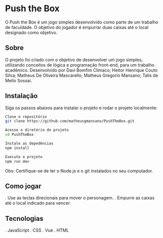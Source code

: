 # Push the Box

O Push the Box é um jogo simples desenvolvido como parte de um trabalho de faculdade. O objetivo do jogador é empurrar duas caixas até o local designado como objetivo.

## Sobre

O projeto foi criado com o objetivo de desenvolver um jogo simples, utilizando conceitos de lógica e programação front-end, para um trabalho acadêmico.
Desenvolvido por Davi Bomfim Climaco;
                 Heitor Henrique Couto Silva;
                 Matheus De Oliveira Mascarello;
                 Matheus Gregorio Mansano;
                 Talis de Mello Sossai.

## Instalação

Siga os passos abaixos para instalar o projeto e rodar o projeto localmente:
```sh
Clone o repositório
git clone https://github.com/matheusgmansano/PushTheBox.git

Acesse o diretório do projeto
cd PushTheBox

Instale as depedências
npm install

Execute o projeto
npm run dev
```
Obs: Certifique-se de ter o Node.js e o git instalados no seu computador.

## Como jogar

  . Use as teclas direcionais para mover o personagem.
  . Empurre as caixas até o local indicado para vencer.

## Tecnologias

  . JavaScript
  . CSS
  . Vue
  . HTML
  
